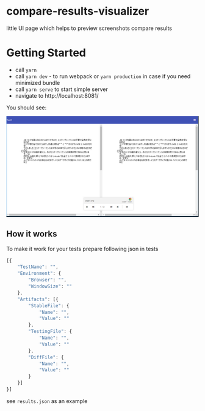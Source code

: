 # compare-results-visualizer
little UI page which helps to preview screenshots compare results

# Getting Started
* call `yarn`
* call `yarn dev` - to run webpack or `yarn production` in case if you need minimized bundle
* call `yarn serve` to start simple server
* navigate to http://localhost:8081/

You should see:

![alt text](compare.png "Example of Preview")

## How it works
To make it work for your tests prepare following json in tests

```javascript
[{
	"TestName": "",
	"Environment": {
		"Browser": "",
		"WindowSize": ""
	},
	"Artifacts": [{
		"StableFile": {
			"Name": "",
			"Value": ""
		},
		"TestingFile": {
			"Name": "",
			"Value": ""
		},
		"DiffFile": {
			"Name": "",
			"Value": ""
		}
	}]
}]
```
see `results.json` as an example